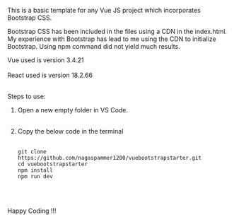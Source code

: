 This is a basic template for any Vue JS project which incorporates Bootstrap CSS.

Bootstrap CSS has been included in the files using a CDN in the index.html. My experience with Bootstrap has lead to me using the CDN to initialize Bootstrap. Using npm command did not yield much results.

Vue used is version 3.4.21 <br/><br/>
React used is version 18.2.66<br/><br/>

Steps to use:
<br/>
1. Open a new empty folder in VS Code.<br/><br/>
2. Copy the below code in the terminal<br/><br/>
   
       git clone https://github.com/nagaspammer1200/vuebootstrapstarter.git
       cd vuebootstrapstarter
       npm install 
       npm run dev
  <br/><br/>


Happy Coding !!!
